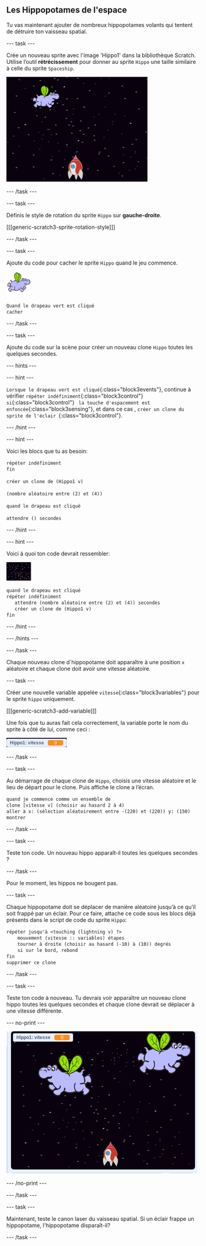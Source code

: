 ## Les Hippopotames de l'espace

Tu vas maintenant ajouter de nombreux hippopotames volants qui tentent de détruire ton vaisseau spatial.

\--- task \---

Crée un nouveau sprite avec l'image 'Hippo1' dans la bibliothèque Scratch. Utilise l’outil **rétrécissement** pour donner au sprite `Hippo` une taille similaire à celle du sprite `Spaceship`.

![capture d'écran](images/invaders-hippo.png)

\--- /task \---

\--- task \---

Définis le style de rotation du sprite `Hippo` sur **gauche-droite**.

[[[generic-scratch3-sprite-rotation-style]]]

\--- /task \---

\--- task \---

Ajoute du code pour cacher le sprite `Hippo` quand le jeu commence.

![hippo sprite](images/hippo-sprite.png)

```blocks3
Quand le drapeau vert est cliqué
cacher

```

\--- /task \---

\--- task \---

Ajoute du code sur la scène pour créer un nouveau clone `Hippo` toutes les quelques secondes.

\--- hints \---

\--- hint \---

`Lorsque le drapeau vert est cliqué`{:class="block3events"}, continue à vérifier `répéter indéfiniment`{:class="block3control"} `si`{:class="block3control"} ` la touche d'espacement est enfoncée`{:class="block3sensing"}, et dans ce cas , `créer un clone du sprite de l'éclair `{:class="block3control"}.

\--- /hint \---

\--- hint \---

Voici les blocs que tu as besoin:

```blocks3
répéter indéfiniment
fin

créer un clone de (Hippo1 v)

(nombre aléatoire entre (2) et (4))

quand le drapeau est cliqué

attendre () secondes
```

\--- /hint \---

\--- hint \---

Voici à quoi ton code devrait ressembler:

![sprite Scène](images/stage-sprite.png)

```blocks3
quand le drapeau est cliqué
répéter indéfiniment
   attendre (nombre aléatoire entre (2) et (4)) secondes
   créer un clone de (Hippo1 v)
fin
```

\--- /hint \---

\--- /hints \---

\--- /task \---

Chaque nouveau clone d´hippopotame doit apparaître à une position `x` aléatoire et chaque clone doit avoir une vitesse aléatoire.

\--- task \---

Créer une nouvelle variable appelée `vitesse`{:class="block3variables"} pour le sprite `hippo` uniquement.

[[[generic-scratch3-add-variable]]]

Une fois que tu auras fait cela correctement, la variable porte le nom du sprite à côté de lui, comme ceci :

![capture d'écran](images/invaders-var-test.png)

\--- /task \---

\--- task \---

Au démarrage de chaque clone de `Hippo`, choisis une vitesse aléatoire et le lieu de départ pour le clone. Puis affiche le clone a l’écran.

```blocks3
quand je commence comme un ensemble de
clone [vitesse v] (choisir au hasard 2 à 4)
aller à x: (sélection aléatoirement entre -(220) et (220)) y: (150)
montrer
```

\--- /task \---

\--- task \---

Teste ton code. Un nouveau hippo apparaît-il toutes les quelques secondes ?

\--- /task \---

Pour le moment, les hippos ne bougent pas.

\--- task \---

Chaque hippopotame doit se déplacer de manière aléatoire jusqu’à ce qu’il soit frappé par un éclair. Pour ce faire, attache ce code sous les blocs déjà présents dans le script de code du sprite `Hippo`:

```blocks3
répéter jusqu'à <touching (lightning v) ?>
    mouvement (vitesse :: variables) étapes
    tourner à droite (choisir au hasard (-10) à (10)) degrés
    si sur le bord, rebond
fin
supprimer ce clone
```

\--- /task \---

\--- task \---

Teste ton code à nouveau. Tu devrais voir apparaître un nouveau clone hippo toutes les quelques secondes et chaque clone devrait se déplacer à une vitesse différente.

\--- no-print \---

![capture d'écran](images/hippo-clones.gif)

\--- /no-print \---

\--- /task \---

\--- task \---

Maintenant, teste le canon laser du vaisseau spatial. Si un éclair frappe un hippopotame, l'hippopotame disparaît-il?

\--- /task \---